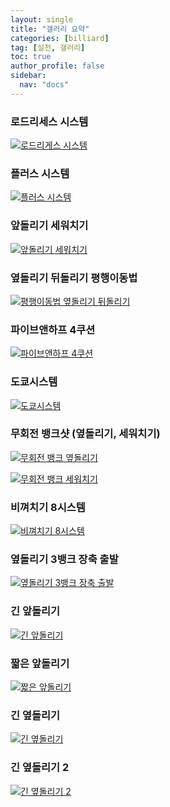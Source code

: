 ```yaml
---
layout: single
title: "갤러리 요약"
categories: [billiard]
tag: [실전, 갤러리]
toc: true
author_profile: false
sidebar:
  nav: "docs"
---
```


### 로드리세스 시스템

[![로드리게스 시스템](/images/%EB%A1%9C%EB%93%9C%EB%A6%AC%EA%B2%8C%EC%8A%A4%20%EC%8B%9C%EC%8A%A4%ED%85%9C.png)](/images/%EB%A1%9C%EB%93%9C%EB%A6%AC%EA%B2%8C%EC%8A%A4%20%EC%8B%9C%EC%8A%A4%ED%85%9C.png)

### 플러스 시스템

[![플러스 시스템](/images/%ED%94%8C%EB%9F%AC%EC%8A%A4%20%EC%8B%9C%EC%8A%A4%ED%85%9C.png)](/images/%ED%94%8C%EB%9F%AC%EC%8A%A4%20%EC%8B%9C%EC%8A%A4%ED%85%9C.png)

### 앞돌리기 세워치기

[![앞돌리기 세워치기](/images/%EC%95%9E%EB%8F%8C%EB%A6%AC%EA%B8%B0%20%EC%84%B8%EC%9B%8C%EC%B9%98%EA%B8%B0.png)](/images/%EC%95%9E%EB%8F%8C%EB%A6%AC%EA%B8%B0%20%EC%84%B8%EC%9B%8C%EC%B9%98%EA%B8%B0.png)

### 옆돌리기 뒤돌리기 평행이동법

[![평행이동법 옆돌리기 뒤돌리기](/images/%ED%8F%89%ED%96%89%EC%9D%B4%EB%8F%99%EB%B2%95%20%EC%98%86%EB%8F%8C%EB%A6%AC%EA%B8%B0%20%EB%92%A4%EB%8F%8C%EB%A6%AC%EA%B8%B0.png)](/images/%ED%8F%89%ED%96%89%EC%9D%B4%EB%8F%99%EB%B2%95%20%EC%98%86%EB%8F%8C%EB%A6%AC%EA%B8%B0%20%EB%92%A4%EB%8F%8C%EB%A6%AC%EA%B8%B0.png)


### 파이브앤하프 4쿠션

[![파이브앤하프 4쿠션](/images/%ED%8C%8C%EC%9D%B4%EB%B8%8C%EC%95%A4%ED%95%98%ED%94%84%204%EC%BF%A0%EC%85%98.png)](/images/%ED%8C%8C%EC%9D%B4%EB%B8%8C%EC%95%A4%ED%95%98%ED%94%84%204%EC%BF%A0%EC%85%98.png)

### 도쿄시스템

[![도쿄시스템](/images/%EB%8F%84%EC%BF%84%EC%8B%9C%EC%8A%A4%ED%85%9C.png)](/images/%EB%8F%84%EC%BF%84%EC%8B%9C%EC%8A%A4%ED%85%9C.png)

### 무회전 뱅크샷 (옆돌리기, 세워치기)

[![무회전 뱅크 옆돌리기](/images/%EB%AC%B4%ED%9A%8C%EC%A0%84%20%EB%B1%85%ED%81%AC%20%EC%98%86%EB%8F%8C%EB%A6%AC%EA%B8%B0.png)](/images/%EB%AC%B4%ED%9A%8C%EC%A0%84%20%EB%B1%85%ED%81%AC%20%EC%98%86%EB%8F%8C%EB%A6%AC%EA%B8%B0.png)

[![무회전 뱅크 세워치기](/images/%EB%AC%B4%ED%9A%8C%EC%A0%84%20%EB%B1%85%ED%81%AC%20%EC%84%B8%EC%9B%8C%EC%B9%98%EA%B8%B0.png)](/images/%EB%AC%B4%ED%9A%8C%EC%A0%84%20%EB%B1%85%ED%81%AC%20%EC%84%B8%EC%9B%8C%EC%B9%98%EA%B8%B0.png)

### 비껴치기 8시스템

[![비껴치기 8시스템](/images/%EB%B9%84%EA%BB%B4%EC%B9%98%EA%B8%B0%208%EC%8B%9C%EC%8A%A4%ED%85%9C.png)](/images/%EB%B9%84%EA%BB%B4%EC%B9%98%EA%B8%B0%208%EC%8B%9C%EC%8A%A4%ED%85%9C.png)

### 옆돌리기 3뱅크 장축 출발

[![옆돌리기 3뱅크 장축 출발](/images/%EC%98%86%EB%8F%8C%EB%A6%AC%EA%B8%B0%203%EB%B1%85%ED%81%AC%20%EC%9E%A5%EC%B6%95%20%EC%B6%9C%EB%B0%9C.png)](/images/%EC%98%86%EB%8F%8C%EB%A6%AC%EA%B8%B0%203%EB%B1%85%ED%81%AC%20%EC%9E%A5%EC%B6%95%20%EC%B6%9C%EB%B0%9C.png)

### 긴 앞돌리기

[![긴 앞돌리기](/images/%EA%B8%B4%20%EC%95%9E%EB%8F%8C%EB%A6%AC%EA%B8%B0.png)](/images/%EA%B8%B4%20%EC%95%9E%EB%8F%8C%EB%A6%AC%EA%B8%B0.png)

### 짧은 앞돌리기

[![짧은 앞돌리기](/images/%EC%A7%A7%EC%9D%80%20%EC%95%9E%EB%8F%8C%EB%A6%AC%EA%B8%B0.png)](/images/%EC%A7%A7%EC%9D%80%20%EC%95%9E%EB%8F%8C%EB%A6%AC%EA%B8%B0.png)

### 긴 옆돌리기

[![긴 옆돌리기](/images/%EA%B8%B4%20%EC%98%86%EB%8F%8C%EB%A6%AC%EA%B8%B0.png)](/images/%EA%B8%B4%20%EC%98%86%EB%8F%8C%EB%A6%AC%EA%B8%B0.png)

### 긴 옆돌리기 2

[![긴 옆돌리기 2](/images/%EA%B8%B4%20%EC%98%86%EB%8F%8C%EB%A6%AC%EA%B8%B02.png)](/images/%EA%B8%B4%20%EC%98%86%EB%8F%8C%EB%A6%AC%EA%B8%B02.png)
